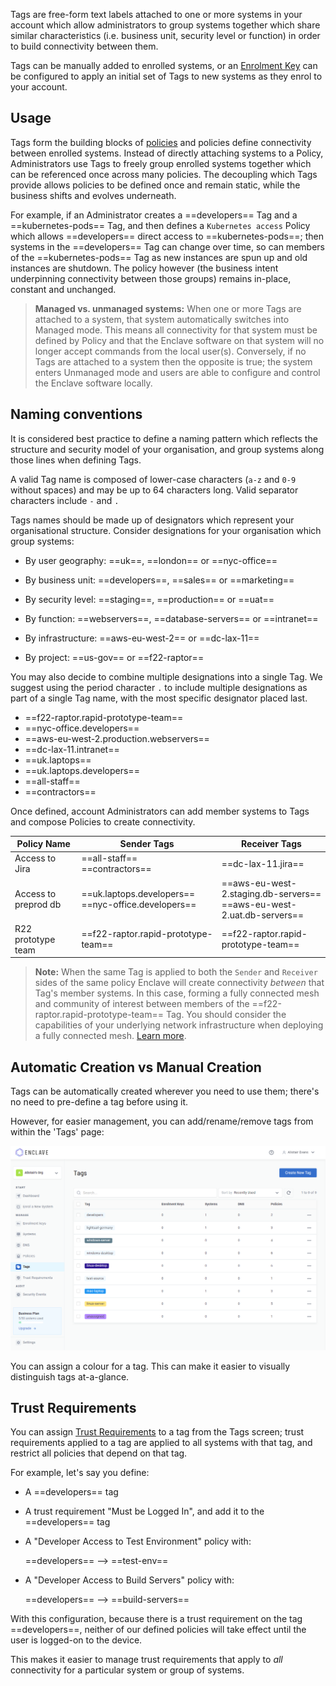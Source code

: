 Tags are free-form text labels attached to one or more systems in your account which allow administrators to group systems together which share similar characteristics (i.e. business unit, security level or function) in order to build connectivity between them.

Tags can be manually added to enrolled systems, or an [Enrolment Key](/management/enrolment/) can be configured to apply an initial set of Tags to new systems as they enrol to your account.

## Usage

Tags form the building blocks of [policies](/management/policy/) and policies define connectivity between enrolled systems. Instead of directly attaching systems to a Policy, Administrators use Tags to freely group enrolled systems together which can be referenced once across many policies. The decoupling which Tags provide allows policies to be defined once and remain static, while the business shifts and evolves underneath.

For example, if an Administrator creates a ==developers== Tag and a ==kubernetes-pods== Tag, and then defines a `Kubernetes access` Policy which allows ==developers== direct access to ==kubernetes-pods==; then systems in the ==developers== Tag can change over time, so can members of the ==kubernetes-pods== Tag as new instances are spun up and old instances are shutdown. The policy however (the business intent underpinning connectivity between those groups) remains in-place, constant and unchanged.

> **Managed vs. unmanaged systems:** When one or more Tags are attached to a system, that system automatically switches into Managed mode. This means all connectivity for that system must be defined by Policy and that the Enclave software on that system will no longer accept commands from the local user(s). Conversely, if no Tags are attached to a system then the opposite is true; the system enters Unmanaged mode and users are able to configure and control the Enclave software locally.

## Naming conventions

It is considered best practice to define a naming pattern which reflects the structure and security model of your organisation, and group systems along those lines when defining Tags. 

A valid Tag name is composed of lower-case characters (`a-z` and `0-9` without spaces) and may be up to 64 characters long. Valid separator characters include `-` and `.`

Tags names should be made up of designators which represent your organisational structure. Consider designations for your organisation which group systems:

* By user geography: ==uk==, ==london== or ==nyc-office==

* By business unit: ==developers==, ==sales== or ==marketing==

* By security level: ==staging==, ==production== or ==uat==

* By function: ==webservers==, ==database-servers== or ==intranet==

* By infrastructure: ==aws-eu-west-2== or ==dc-lax-11==

* By project: ==us-gov== or ==f22-raptor==

You may also decide to combine multiple designations into a single Tag. We suggest using the period character `.` to include multiple designations as part of a single Tag name, with the most specific designator placed last.

* ==f22-raptor.rapid-prototype-team==
* ==nyc-office.developers==
* ==aws-eu-west-2.production.webservers==
* ==dc-lax-11.intranet==
* ==uk.laptops==
* ==uk.laptops.developers==
* ==all-staff==
* ==contractors==

Once defined, account Administrators can add member systems to Tags and compose Policies to create connectivity.

| Policy Name          | Sender Tags                                              | Receiver Tags                                                              |
| -------------------- | -------------------------------------------------------- | -------------------------------------------------------------------------- |
| Access to Jira       | ==all-staff==<br />==contractors==                       | ==dc-lax-11.jira==                                                         |
| Access to preprod db | ==uk.laptops.developers==<br />==nyc-office.developers== | ==aws-eu-west-2.staging.db-servers==<br />==aws-eu-west-2.uat.db-servers== |
| R22 prototype team   | ==f22-raptor.rapid-prototype-team==                      | ==f22-raptor.rapid-prototype-team==                                        |

> **Note:** When the same Tag is applied to both the `Sender` and `Receiver` sides of the same policy Enclave will create connectivity _between_ that Tag's member systems. In this case, forming a fully connected mesh and community of interest between members of the ==f22-raptor.rapid-prototype-team== Tag. You should consider the capabilities of your underlying network infrastructure when deploying a fully connected mesh. [Learn more](/keywords/full-mesh).

## Automatic Creation vs Manual Creation

Tags can be automatically created wherever you need to use them; there's no need to pre-define a tag before using it. 

However, for easier management, you can add/rename/remove tags from within the 'Tags' page:

![Tags User Interface](images/tags-screen.png)

You can assign a colour for a tag. This can make it easier to visually distinguish tags at-a-glance.

## Trust Requirements

You can assign [Trust Requirements](./trust-requirements/index.md) to a tag from the Tags screen; trust requirements applied to a tag are applied to all systems with that tag, and restrict all policies that depend on that tag.

For example, let's say you define:

- A ==developers== tag
- A trust requirement "Must be Logged In", and add it to the ==developers== tag
- A "Developer Access to Test Environment" policy with:
  
    ==developers== --> ==test-env==

- A "Developer Access to Build Servers" policy with:

    ==developers== --> ==build-servers==

With this configuration, because there is a trust requirement on the tag ==developers==, neither of our defined policies
will take effect until the user is logged-on to the device.

This makes it easier to manage trust requirements that apply to *all* connectivity for a particular system or group of systems.
